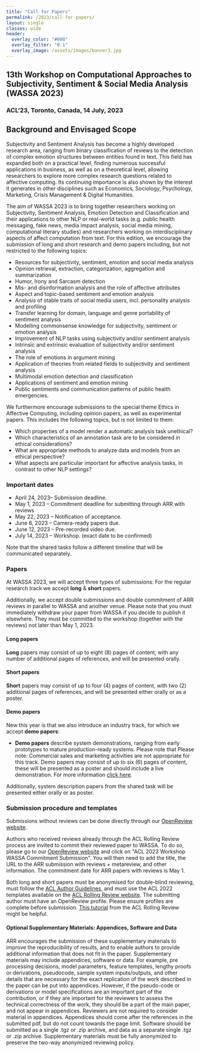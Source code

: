```yaml
---
title: "Call for Papers"
permalink: /2023/call-for-papers/
layout: single
classes: wide
header:
  overlay_color: "#000"
  overlay_filter: "0.1"
  overlay_image: /assets/images/banner3.jpg
---
```


## 13th Workshop on Computational Approaches to Subjectivity, Sentiment & Social Media Analysis (WASSA 2023)
### ACL’23, Toronto, Canada, 14 July, 2023

## Background and Envisaged Scope
 Subjectivity and Sentiment Analysis has become a highly developed research area, ranging from binary classification of reviews to the detection of complex emotion structures between entities found in text. This field has expanded both on a practical level, finding numerous successful applications in business, as well as on a theoretical level, allowing researchers to explore more complex research questions related to affective computing. Its continuing importance is also shown by the interest it generates in other disciplines such as Economics, Sociology, Psychology, Marketing, Crisis Management & Digital Humanities.

The aim of WASSA 2023 is to bring together researchers working on Subjectivity, Sentiment Analysis, Emotion Detection and Classification and their applications to other NLP or real-world tasks (e.g. public health messaging, fake news, media impact analysis, social media mining, computational literary studies) and researchers working on interdisciplinary aspects of affect computation from text. For this edition, we encourage the submission of long and short research and demo papers including, but not restricted to the following topics:


- Resources for subjectivity, sentiment, emotion and social media analysis
- Opinion retrieval, extraction, categorization, aggregation and summarization
- Humor, Irony and Sarcasm detection
- Mis- and disinformation analysis and the role of affective attributes
- Aspect and topic-based sentiment and emotion analysis
- Analysis of stable traits of social media users, incl. personality analysis and profiling
- Transfer learning for domain, language and genre portability of sentiment analysis
- Modelling commonsense knowledge for subjectivity, sentiment or emotion analysis
- Improvement of NLP tasks using subjectivity and/or sentiment analysis
- Intrinsic and extrinsic evaluation of subjectivity and/or sentiment analysis
- The role of emotions in argument mining
- Application of theories from related fields to subjectivity and sentiment analysis
- Multimodal emotion detection and classification
- Applications of sentiment and emotion mining
- Public sentiments and communication patterns of public health emergencies.

We furthermore encourage submissions to the special theme Ethics in Affective Computing, including opinion papers, as well as experimental papers. This includes the following topics, but is not limited to them:

- Which properties of a model render a automatic analysis task unethical?
- Which characteristics of an annotation task are to be considered in ethical considerations?
- What are appropriate methods to analyze data and models from an ethical perspective?
- What aspects are particular important for affective analysis tasks, in contrast to other NLP
settings?


### Important dates

* April 24, 2023– Submission deadline.
* May 1, 2023 – Commitment deadline for submitting through ARR with reviews
* May 22, 2023 – Notification of acceptance.
* June 6, 2023 – Camera-ready papers due.
* June 12, 2023 – Pre-recorded video due.
* July 14, 2023 – Workshop. (exact date to be confirmed)


Note that the shared tasks follow a different timeline that will be communicated separately.

### Papers


At WASSA 2023, we will accept three types of submissions:
For the regular research track we accept **long** & **short** papers.

Additionally, we accept double submissions and double commitment of ARR reviews in parallel to WASSA and another venue. Please note that you must immediately withdraw your paper from WASSA if you decide to publish it elsewhere. They must be committed to the workshop (together with the reviews) not later than May 1, 2023.

#### Long papers
**Long** papers may consist of up to eight (8) pages of content, with any number of additional pages of references, and will be presented orally.


#### Short papers
**Short** papers may consist of up to four (4) pages of content, with two (2) additional pages of references, and will be presented either orally or as a poster.


#### Demo papers
New this year is that we also introduce an industry track, for which we accept **demo papers**:

- **Demo papers** describe system demonstrations, ranging from early prototypes to mature production-ready systems. Please note that Please note: Commercial sales and marketing activities are not appropriate for this track. Demo papers may consist of up to six (6) pages of content, these will be presented as a poster and should include a live demonstration. For more information <a href="https://2023.aclweb.org/calls/system_demonstration/">click here</a>.

Additionally, system description papers from the shared task will be presented either orally or as poster.


### Submission procedure and templates

Submissions without reviews can be done directly through our [OpenReview website](https://openreview.net/group?id=aclweb.org/ACL/2023/Workshop/WASSA).

Authors who received reviews already through the ACL Rolling Review process are invited to commit their reviewed paper to WASSA. To do so, please go to our [OpenReview website](https://openreview.net/group?id=aclweb.org/ACL/2023/Workshop/WASSA) and click on "ACL 2023 Workshop WASSA Commitment Submission". You will then need to add the title, the URL to the ARR submission with reviews + metareview, and other information. The commitment date for ARR papers with reviews is May 1.

Both long and short papers must be anonymised for double-blind reviewing, must follow the [ACL Author Guidelines](https://www.aclweb.org/adminwiki/index.php?title=ACL_Author_Guidelines), and must use the ACL 2022 templates available on the [ACL Rolling Review website](https://aclrollingreview.org/cfp).
The submitting author must have an OpenReview profile. Please ensure profiles are complete before submission. [This tutorial](https://docs.google.com/presentation/d/1kJeoAfwbnFapUN0ySLSoOm11-2odz48DGS1DEzNs03k/edit#slide=id.gcfa2063058_0_0) from the ACL Rolling Review might be helpful.


#### Optional Supplementary Materials: Appendices, Software and Data
ARR encourages the submission of these supplementary materials to improve the reproducibility of results, and to enable authors to provide additional information that does not fit in the paper. Supplementary materials may include appendices, software or data. For example, pre processing decisions, model parameters, feature templates, lengthy proofs or derivations, pseudocode, sample system inputs/outputs, and other details that are necessary for the exact replication of the work described in the paper can be put into appendices. However, if the pseudo-code or derivations or model specifications are an important part of the contribution, or if they are important for the reviewers to assess the technical correctness of the work, they should be a part of the main paper, and not appear in appendices. Reviewers are not required to consider material in appendices.
Appendices should come after the references in the submitted pdf, but do not count towards the page limit. Software should be submitted as a single .tgz or .zip archive, and data as a separate single .tgz or .zip archive. Supplementary materials must be fully anonymized to preserve the two-way anonymized reviewing policy.

